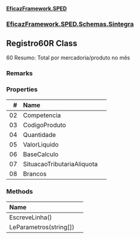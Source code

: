 #### [EficazFramework.SPED](EficazFrameworkSPED.md 'EficazFramework SPED')
### [EficazFramework.SPED.Schemas.Sintegra](EficazFramework.SPED.Schemas.Sintegra.md 'EficazFramework.SPED.Schemas.Sintegra')

## Registro60R Class

60 Resumo: Total por mercadoria/produto no mês

### Remarks
### Properties

| # | Name | |
| ---: | :--- | :--- |
| 02 | Competencia |  |
| 03 | CodigoProduto |  |
| 04 | Quantidade |  |
| 05 | ValorLiquido |  |
| 06 | BaseCalculo |  |
| 07 | SituacaoTributariaAliquota |  |
| 08 | Brancos |  |
### Methods

| Name | |
| :--- | :--- |
| EscreveLinha() |  |
| LeParametros(string[]) |  |
